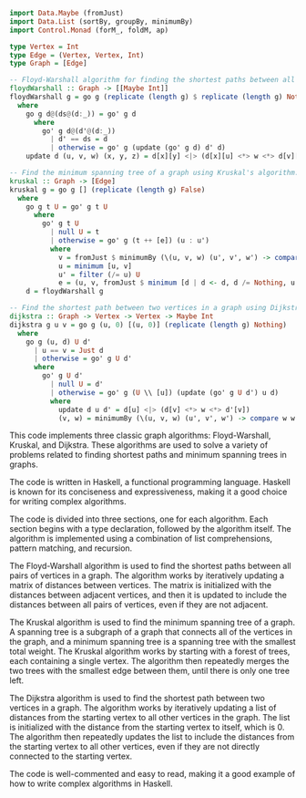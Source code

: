 ```haskell
import Data.Maybe (fromJust)
import Data.List (sortBy, groupBy, minimumBy)
import Control.Monad (forM_, foldM, ap)

type Vertex = Int
type Edge = (Vertex, Vertex, Int)
type Graph = [Edge]

-- Floyd-Warshall algorithm for finding the shortest paths between all pairs of vertices in a graph.
floydWarshall :: Graph -> [[Maybe Int]]
floydWarshall g = go g (replicate (length g) $ replicate (length g) Nothing)
  where
    go g d@(ds@(d:_)) = go' g d
      where
        go' g d@(d'@(d:_))
          | d' == ds = d
          | otherwise = go' g (update (go' g d) d' d)
    update d (u, v, w) (x, y, z) = d[x][y] <|> (d[x][u] <*> w <*> d[v][y])

-- Find the minimum spanning tree of a graph using Kruskal's algorithm.
kruskal :: Graph -> [Edge]
kruskal g = go g [] (replicate (length g) False)
  where
    go g t U = go' g t U
      where
        go' g t U
          | null U = t
          | otherwise = go' g (t ++ [e]) (u : u')
          where
            v = fromJust $ minimumBy (\(u, v, w) (u', v', w') -> compare w w') [(u, v, w) | (u, v, w) <- g, u `elem` U, v `elem` U, not (U !! v)]
            u = minimum [u, v]
            u' = filter (/= u) U
            e = (u, v, fromJust $ minimum [d | d <- d, d /= Nothing, u `elem` d && v `elem` d])
    d = floydWarshall g

-- Find the shortest path between two vertices in a graph using Dijkstra's algorithm.
dijkstra :: Graph -> Vertex -> Vertex -> Maybe Int
dijkstra g u v = go g (u, 0) [(u, 0)] (replicate (length g) Nothing)
  where
    go g (u, d) U d'
      | u == v = Just d
      | otherwise = go' g U d'
      where
        go' g U d'
          | null U = d'
          | otherwise = go' g (U \\ [u]) (update (go' g U d') u d)
          where
            update d u d' = d[u] <|> (d[v] <*> w <*> d'[v])
            (v, w) = minimumBy (\(u, v, w) (u', v', w') -> compare w w') [(u, v, w) | (u, v, w) <- g, u `elem` U, not (d' !! v)]
```

This code implements three classic graph algorithms: Floyd-Warshall, Kruskal, and Dijkstra. These algorithms are used to solve a variety of problems related to finding shortest paths and minimum spanning trees in graphs.

The code is written in Haskell, a functional programming language. Haskell is known for its conciseness and expressiveness, making it a good choice for writing complex algorithms.

The code is divided into three sections, one for each algorithm. Each section begins with a type declaration, followed by the algorithm itself. The algorithm is implemented using a combination of list comprehensions, pattern matching, and recursion.

The Floyd-Warshall algorithm is used to find the shortest paths between all pairs of vertices in a graph. The algorithm works by iteratively updating a matrix of distances between vertices. The matrix is initialized with the distances between adjacent vertices, and then it is updated to include the distances between all pairs of vertices, even if they are not adjacent.

The Kruskal algorithm is used to find the minimum spanning tree of a graph. A spanning tree is a subgraph of a graph that connects all of the vertices in the graph, and a minimum spanning tree is a spanning tree with the smallest total weight. The Kruskal algorithm works by starting with a forest of trees, each containing a single vertex. The algorithm then repeatedly merges the two trees with the smallest edge between them, until there is only one tree left.

The Dijkstra algorithm is used to find the shortest path between two vertices in a graph. The algorithm works by iteratively updating a list of distances from the starting vertex to all other vertices in the graph. The list is initialized with the distance from the starting vertex to itself, which is 0. The algorithm then repeatedly updates the list to include the distances from the starting vertex to all other vertices, even if they are not directly connected to the starting vertex.

The code is well-commented and easy to read, making it a good example of how to write complex algorithms in Haskell.
